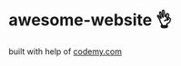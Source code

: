 # awesome-website :ok_hand:                                                                       
built with help of <a href="http://johnelder.com/">codemy.com</a>
